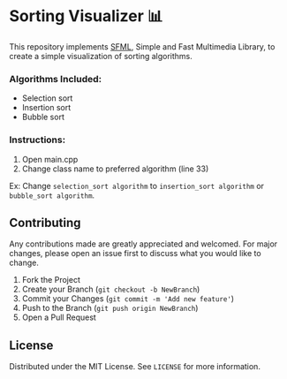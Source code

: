 # Sorting Visualizer 📊
This repository implements [SFML](https://www.sfml-dev.org/), Simple and Fast Multimedia Library, to create a simple visualization of sorting algorithms.

### Algorithms Included:
- Selection sort
- Insertion sort
- Bubble sort

### Instructions:
1) Open main.cpp
2) Change class name to preferred algorithm (line 33)

Ex: Change `selection_sort algorithm` to `insertion_sort algorithm` or `bubble_sort algorithm`.


## Contributing

Any contributions made are greatly appreciated and welcomed. For major changes, please open an issue first
to discuss what you would like to change.

1) Fork the Project
2) Create your Branch (`git checkout -b NewBranch`)
3) Commit your Changes (`git commit -m 'Add new feature'`)
4) Push to the Branch (`git push origin NewBranch`)
5) Open a Pull Request

## License

Distributed under the MIT License. See `LICENSE` for more information.
